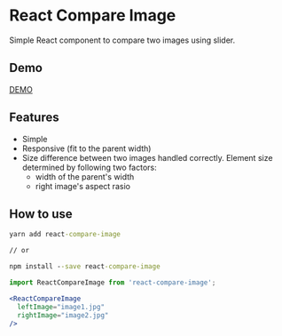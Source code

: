 # React Compare Image

Simple React component to compare two images using slider.

## Demo
[DEMO](https://react-compare-image.firebaseapp.com/)

## Features

- Simple
- Responsive (fit to the parent width)
- Size difference between two images handled correctly. Element size determined by following two factors:
  - width of the parent's width
  - right image's aspect rasio

## How to use
```cmd
yarn add react-compare-image

// or

npm install --save react-compare-image
```

```jsx
import ReactCompareImage from 'react-compare-image';

<ReactCompareImage
  leftImage="image1.jpg"
  rightImage="image2.jpg"
/>
```